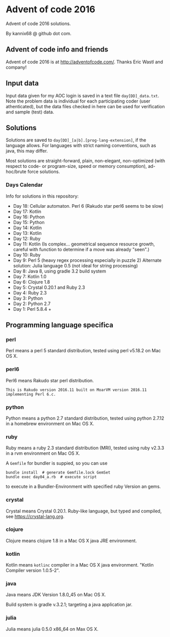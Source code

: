 # Advent of code 2016
Advent of code 2016 solutions.

By kannix68 @ github dot com.

## Advent of code info and friends

Advent of code 2016 is at <http://adventofcode.com/>.
Thanks Eric Wastl and company!

## Input data

Input data given for my AOC login is saved in a text file
`day[DD]_data.txt`.
Note the problem data is individual for each participating coder (user athenticated),
but the data files checked in here can be used for verification and sample (test) data.

## Solutions

Solutions are saved to `day[DD]_[a|b].[prog-lang-extension]`, if the language allows.
For languages with strict naming conventions, such as java, this may differ.

Most solutions are straight-forward, plain, non-elegant,
non-optimized (with respect to code- or program-size, speed or memory consumption),
ad-hoc/brute force solutions.

### Days Calendar
Info for solutions in this repository:

* Day 18: Cellular automaton. Perl 6
  (Rakudo star perl6 seems to be slow)
* Day 17: Kotlin
* Day 16: Python
* Day 15: Python
* Day 14: Kotlin
* Day 13: Kotlin
* Day 12: Ruby
* Day 11: Kotlin (Is complex... geometrical sequence resource growth,
    careful with function to determine if a move was already "seen".)
* Day 10: Ruby
* Day 9: Perl 5
    (heavy regex processing especially in puzzle 2)
    Alternate solution: Julia language 0.5 (not ideal for string processing)
* Day 8: Java 8,
    using gradle 3.2 build system
* Day 7: Kotlin 1.0
* Day 6: Clojure 1.8
* Day 5: Crystal 0.20.1 and Ruby 2.3
* Day 4: Ruby 2.3
* Day 3: Python
* Day 2: Python 2.7
* Day 1: Perl 5.8.4 +

## Programming language specifica

### perl
Perl means a perl 5 standard distribution,
tested using perl v5.18.2 on Mac OS X.

### perl6
Perl6 means Rakudo star perl distribution.

```
This is Rakudo version 2016.11 built on MoarVM version 2016.11
implementing Perl 6.c.
```

### python
Python means a python 2.7 standard distribution,
tested using python 2.7.12 in a homebrew environment on Mac OS X.

### ruby
Ruby means a ruby 2.3 standard distribution (MRI),
tested using ruby v2.3.3 in a rvm environment on Mac OS X.

A `Gemfile` for bundler is suppied, so you can use

    bundle install  # generate Gemfile.lock GemSet
    bundle exec day04_a.rb  # execute script 

to execute in a Bundler-Environment with specified ruby Version an gems.

### crystal
Crystal means Crystal 0.20.1.
Ruby-like language, but typed and compiled, see <https://crystal-lang.org>.

### clojure
Clojure means clojure 1.8 in a Mac OS X java JRE environment.

### kotlin
Kotlin means `kotlinc` compiler in a Mac OS X java environment.
"Kotlin Compiler version 1.0.5-2".

### java
Java means JDK Version 1.8.0_45 on Mac OS X.

Build system is gradle v.3.2.1; targeting a java application jar.

### julia
Julia means julia 0.5.0 x86_64 on Max OS X.

